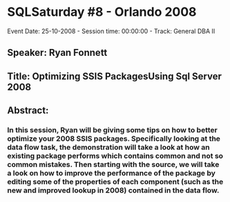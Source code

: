 # SQLSaturday #8 - Orlando 2008
Event Date: 25-10-2008 - Session time: 00:00:00 - Track: General DBA II
## Speaker: Ryan Fonnett
## Title: Optimizing SSIS PackagesUsing Sql Server 2008
## Abstract:
### In this session, Ryan will be giving some tips on how to better optimize your 2008 SSIS packages. Specifically looking at the data flow task, the demonstration will take a look at how an existing package performs which contains common and not so common mistakes. Then starting with the source, we will take a look on how to improve the performance of the package by editing some of the properties of each component (such as the new and improved lookup in 2008) contained in the data flow.  
